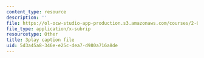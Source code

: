 ```yaml
---
content_type: resource
description: ''
file: https://ol-ocw-studio-app-production.s3.amazonaws.com/courses/2-003sc-engineering-dynamics-fall-2011/5d3a45a8346ee25cdea7d980a716a8de_zhk9xLjrmi4.srt
file_type: application/x-subrip
resourcetype: Other
title: 3play caption file
uid: 5d3a45a8-346e-e25c-dea7-d980a716a8de
---
```

